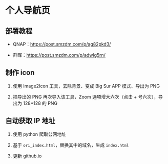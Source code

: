# 个人导航页

## 部署教程

- QNAP：https://post.smzdm.com/p/ag82pkd3/

- 群晖：https://post.smzdm.com/p/adwlg5rn/

## 制作 icon

1. 使用 Image2Icon 工具，去除背景、变成 Big Sur APP 模式、导出为 PNG

2. 把导出的 PNG 再次导入该工具，Zoom 选项增大六次（点击 + 号六次），导出为 128*128 的 PNG

## 自动获取 IP 地址

1. 使用 python 爬取公网地址

2. 基于 `ori_index.html`，替换其中的域名，生成 `index.html`

3. 更新 github.io

